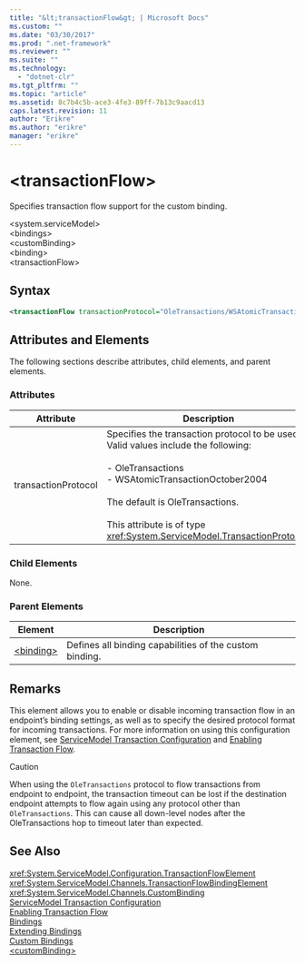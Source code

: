 ```yaml
---
title: "&lt;transactionFlow&gt; | Microsoft Docs"
ms.custom: ""
ms.date: "03/30/2017"
ms.prod: ".net-framework"
ms.reviewer: ""
ms.suite: ""
ms.technology: 
  - "dotnet-clr"
ms.tgt_pltfrm: ""
ms.topic: "article"
ms.assetid: 8c7b4c5b-ace3-4fe3-89ff-7b13c9aacd13
caps.latest.revision: 11
author: "Erikre"
ms.author: "erikre"
manager: "erikre"
---
```

# &lt;transactionFlow&gt;
Specifies transaction flow support for the custom binding.  
  
 \<system.serviceModel>  
\<bindings>  
\<customBinding>  
\<binding>  
\<transactionFlow>  
  
## Syntax  
  
```xml  
<transactionFlow transactionProtocol="OleTransactions/WSAtomicTransactionOctober2004"/>  
```  
  
## Attributes and Elements  
 The following sections describe attributes, child elements, and parent elements.  
  
### Attributes  
  
|Attribute|Description|  
|---------------|-----------------|  
|transactionProtocol|Specifies the transaction protocol to be used. Valid values include the following:<br /><br /> -   OleTransactions<br />-   WSAtomicTransactionOctober2004<br /><br /> The default is OleTransactions.<br /><br /> This attribute is of type <xref:System.ServiceModel.TransactionProtocol>.|  
  
### Child Elements  
 None.  
  
### Parent Elements  
  
|Element|Description|  
|-------------|-----------------|  
|[\<binding>](../../../../../docs/framework/misc/binding.md)|Defines all binding capabilities of the custom binding.|  
  
## Remarks  
 This element allows you to enable or disable incoming transaction flow in an endpoint’s binding settings, as well as to specify the desired protocol format for incoming transactions. For more information on using this configuration element, see [ServiceModel Transaction Configuration](../../../../../docs/framework/wcf/feature-details/servicemodel-transaction-configuration.md) and [Enabling Transaction Flow](../../../../../docs/framework/wcf/feature-details/enabling-transaction-flow.md).  
  
> [!CAUTION]
>  When using the `OleTransactions` protocol to flow transactions from endpoint to endpoint, the transaction timeout can be lost if the destination endpoint attempts to flow again using any protocol other than `OleTransactions`. This can cause all down-level nodes after the OleTransactions hop to timeout later than expected.  
  
## See Also  
 <xref:System.ServiceModel.Configuration.TransactionFlowElement>   
 <xref:System.ServiceModel.Channels.TransactionFlowBindingElement>   
 <xref:System.ServiceModel.Channels.CustomBinding>   
 [ServiceModel Transaction Configuration](../../../../../docs/framework/wcf/feature-details/servicemodel-transaction-configuration.md)   
 [Enabling Transaction Flow](../../../../../docs/framework/wcf/feature-details/enabling-transaction-flow.md)   
 [Bindings](../../../../../docs/framework/wcf/bindings.md)   
 [Extending Bindings](../../../../../docs/framework/wcf/extending/extending-bindings.md)   
 [Custom Bindings](../../../../../docs/framework/wcf/extending/custom-bindings.md)   
 [\<customBinding>](../../../../../docs/framework/configure-apps/file-schema/wcf/custombinding.md)
